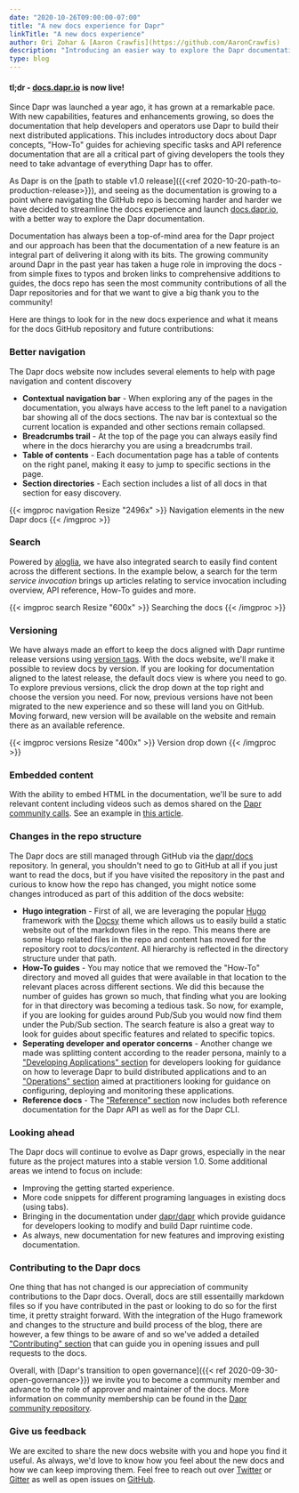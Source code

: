 ```yaml
---
date: "2020-10-26T09:00:00-07:00"
title: "A new docs experience for Dapr"
linkTitle: "A new docs experience"
author: Ori Zohar & [Aaron Crawfis](https://github.com/AaronCrawfis)
description: "Introducing an easier way to explore the Dapr documentation"
type: blog
---
```


#### **tl;dr -** [**docs.dapr.io**](https://docs.dapr.io) is now live!

Since Dapr was launched a year ago, it has grown at a remarkable pace. With new capabilities, features and enhancements growing, so does the documentation that help developers and operators use Dapr to build their next distributed applications. This includes introductory docs about Dapr concepts, "How-To" guides for achieving specific tasks and API reference documentation that are all a critical part of giving developers the tools they need to take advantage of everything Dapr has to offer. 

As Dapr is on the [path to stable v1.0 release]({{<ref 2020-10-20-path-to-production-release>}}), and seeing as the documentation is growing to a point where navigating the GitHub repo is becoming harder and harder we have decided to streamline the docs experience and launch [docs.dapr.io](https://docs.dapr.io), with a better way to explore the Dapr documentation.

Documentation has always been a top-of-mind area for the Dapr project and our approach has been that the documentation of a new feature is an integral part of delivering it along with its bits. The growing community around Dapr in the past year has taken a huge role in improving the docs - from simple fixes to typos and broken links to comprehensive additions to guides, the docs repo has seen the most community contributions of all the Dapr repositories and for that we want to give a big thank you to the community!

Here are things to look for in the new docs experience and what it means for the docs GitHub repository and future contributions:

### Better navigation
The Dapr docs website now includes several elements to help with page navigation and content discovery 

* **Contextual navigation bar** - When exploring any of the pages in the documentation, you always have access to the left panel to a navigation bar showing all of the docs sections. The nav bar is contextual so the current location is expanded and other sections remain collapsed.
* **Breadcrumbs trail** - At the top of the page you can always easily find where in the docs hierarchy you are using a breadcrumbs trail.
* **Table of contents** - Each documentation page has a table of contents on the right panel, making it easy to jump to specific sections in the page.
* **Section directories** - Each section includes a list of all docs in that section for easy discovery.

{{< imgproc navigation Resize "2496x" >}}
Navigation elements in the new Dapr docs
{{< /imgproc >}}

### Search
Powered by [aloglia](https://www.algolia.com/ref/docsearch/), we have also integrated search to easily find content across the different sections. In the example below, a search for the term *service invocation* brings up articles relating to service invocation including overview, API reference, How-To guides and more.  

{{< imgproc search Resize "600x" >}}
Searching the docs
{{< /imgproc >}}

### Versioning
We have always made an effort to keep the docs aligned with Dapr runtime release versions using [version tags](https://github.com/dapr/docs/releases). With the docs website, we'll make it possible to review docs by version. If you are looking for documentation aligned to the latest release, the default docs view is where you need to go. To explore previous versions, click the drop down at the top right and choose the version you need. For now, previous versions have not been migrated to the new experience and so these will land you on GitHub. Moving forward, new version will be available on the website and remain there as an available reference.

{{< imgproc versions Resize "400x" >}}
Version drop down
{{< /imgproc >}}

### Embedded content
With the ability to embed HTML in the documentation, we'll be sure to add relevant content including videos such as demos shared on the [Dapr community calls](https://www.youtube.com/playlist?list=PLcip_LgkYwzuF-OV6zKRADoiBvUvGhkao). See an example in [this article](https://docs.dapr.io/developing-applications/building-blocks/service-invocation/service-invocation-overview/#namespaces-scoping).

### Changes in the repo structure 
The Dapr docs are still managed through GitHub via the [dapr/docs](https://github.com/dapr/docs) repository. In general, you shouldn't need to go to GitHub at all if you just want to read the docs, but if you have visited the repository in the past and curious to know how the repo has changed, you might notice some changes introduced as part of this addition of the docs website:

* **Hugo integration** - First of all, we are leveraging the popular [Hugo](https://gohugo.io/) framework with the [Docsy](https://www.docsy.dev/) theme which allows us to easily build a static website out of the markdown files in the repo. This means there are some Hugo related files in the repo and content has moved for the repository root to *docs/content*. All hierarchy is reflected in the directory structure under that path.
* **How-To guides** - You may notice that we removed the "How-To" directory and moved all guides that were available in that location to the relevant places across different sections. We did this because the number of guides has grown so much, that finding what you are looking for in that directory was becoming a tedious task. So now, for example, if you are looking for guides around Pub/Sub you would now find them under the Pub/Sub section. The search feature is also a great way to look for guides about specific features and related to specific topics.
* **Seperating developer and operator concerns** - Another change we made was splitting content according to the reader persona, mainly to a ["Developing Applications" section](https://docs.dapr.io/developing-applications/) for developers looking for guidance on how to leverage Dapr to build distributed applications and to an ["Operations" section](https://docs.dapr.io/operations/) aimed at practitioners looking for guidance on configuring, deploying and monitoring these applications.  
* **Reference docs** - The ["Reference" section](https://docs.dapr.io/reference/) now includes both reference documentation for the Dapr API as well as for the Dapr CLI.

### Looking ahead
The Dapr docs will continue to evolve as Dapr grows, especially in the near future as the project matures into a stable version 1.0. Some additional areas we intend to focus on include:
* Improving the getting started experience.
* More code snippets for different programing languages in existing docs (using tabs).
* Bringing in the documentation under [dapr/dapr](https://github.com/dapr/dapr/tree/master/docs) which provide guidance for developers looking to modify and build Dapr ruintime code.
* As always, new documentation for new features and improving existing documentation.

### Contributing to the Dapr docs
One thing that has not changed is our appreciation of community contributions to the Dapr docs. Overall, docs are still essentailly markdown files so if you have contributed in the past or looking to do so for the first time, it pretty straight forward. With the integration of the Hugo framework and changes to the structure and build process of the blog, there are however, a few things to be aware of and so we've added a detailed ["Contributing" section](https://docs.dapr.io/contributing/) that can guide you in opening issues and pull requests to the docs.

Overall, with [Dapr's transition to open governance]({{< ref 2020-09-30-open-governance>}}) we invite you to become a community member and advance to the role of approver and maintainer of the docs. More information on community membership can be found in the [Dapr community repository](https://github.com/dapr/community/blob/master/community-membership.md).

### Give us feedback
We are excited to share the new docs website with you and hope you find it useful. As always, we'd love to know how you feel about the new docs and how we can keep improving them. Feel free to reach out over [Twitter](https://twitter.com/daprdev) or [Gitter](https://gitter.im/Dapr/) as well as open issues on [GitHub](https://github.com/dapr/docs).
